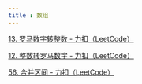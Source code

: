 ```yaml
---
title : 数组
---
```


[13. 罗马数字转整数 - 力扣（LeetCode）](https://leetcode.cn/problems/roman-to-integer/description/?envType=study-plan-v2&envId=top-interview-150)

[12. 整数转罗马数字 - 力扣（LeetCode）](https://leetcode.cn/problems/integer-to-roman/description/?envType=study-plan-v2&envId=top-interview-150)

[56. 合并区间 - 力扣（LeetCode）](https://leetcode.cn/problems/merge-intervals/description/?envType=study-plan-v2&envId=top-interview-150)